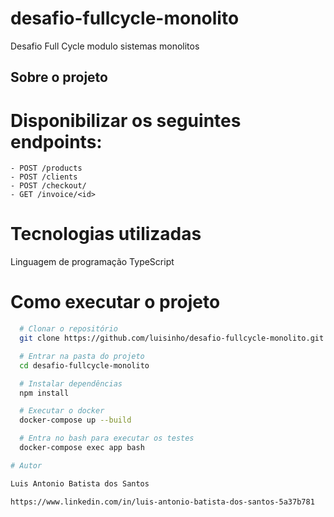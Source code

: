 # desafio-fullcycle-monolito
Desafio Full Cycle modulo sistemas monolitos
## Sobre o projeto
  # Disponibilizar os seguintes endpoints:
    - POST /products
    - POST /clients
    - POST /checkout/
    - GET /invoice/<id>

# Tecnologias utilizadas
  Linguagem de programação TypeScript

# Como executar o projeto

```bash
  # Clonar o repositório
  git clone https://github.com/luisinho/desafio-fullcycle-monolito.git

  # Entrar na pasta do projeto
  cd desafio-fullcycle-monolito

  # Instalar dependências
  npm install

  # Executar o docker
  docker-compose up --build

  # Entra no bash para executar os testes
  docker-compose exec app bash

# Autor

Luis Antonio Batista dos Santos

https://www.linkedin.com/in/luis-antonio-batista-dos-santos-5a37b781
